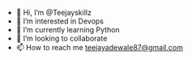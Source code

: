 - 👋 Hi, I’m @Teejayskillz
- 👀 I’m interested in Devops
- 🌱 I’m currently learning Python
- 💞️ I’m looking to collaborate 
- 📫 How to reach me teejayadewale87@gmail.com

<!---
Teejayskillz/Teejayskillz is a ✨ special ✨ repository because its `README.md` (this file) appears on your GitHub profile.
You can click the Preview link to take a look at your changes.
--->
